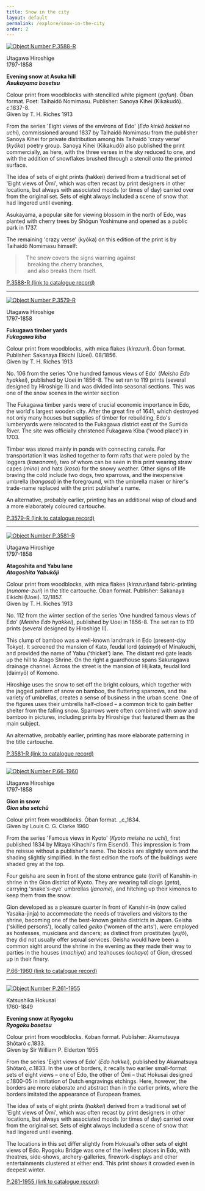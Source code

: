 ```yaml
---
title: Snow in the city
layout: default
permalink: /explore/snow-in-the-city
order: 2
---
```


 [![Object Number P.3588-R](../images/500/P.3588-R.jpg)](../../../_functions/imagewindow.php?/gallery/snowcountry/images/760/P.3588-R.jpg)   

Utagawa Hiroshige  
1797-1858

**Evening snow at Asuka hill**  
**_Asukayama bosetsu_**

Colour print from woodblocks with stencilled white pigment (_gofun_). Ôban format. Poet: Taihaidô Nomimasu. Publisher: Sanoya Kihei (Kikakudô). _c_.1837-8.  
Given by T. H. Riches 1913

From the series 'Eight views of the environs of Edo' (_Edo kinkô hakkei no uchi_), commissioned around 1837 by Taihaidô Nomimasu from the publisher Sanoya Kihei for private distribution among his Taihaidô 'crazy verse' (_kyôka_) poetry group. Sanoya Kihei (Kikakudô) also published the print commercially, as here, with the three verses in the sky reduced to one, and with the addition of snowflakes brushed through a stencil onto the printed surface.

The idea of sets of eight prints (hakkei) derived from a traditional set of 'Eight views of Ômi', which was often recast by print designers in other locations, but always with associated moods (or times of day) carried over from the original set. Sets of eight always included a scene of snow that had lingered until evening.

Asukayama, a popular site for viewing blossom in the north of Edo, was planted with cherry trees by Shôgun Yoshimune and opened as a public park in 1737.

The remaining 'crazy verse' (kyôka) on this edition of the print is by Taihaidô Nomimasu himself:

>   The snow covers the signs warning against  
    breaking the cherry branches,  
    and also breaks them itself.  

[P.3588-R (link to catalogue record)](../../../id/object/182517.html)



* * *


 [![Object Number P.3579-R](../images/500/P.3579-R.jpg)](../../../_functions/imagewindow.php?/gallery/snowcountry/images/760/P.3579-R.jpg)   

Utagawa Hiroshige  
1797-1858

**Fukugawa timber yards**  
**_Fukagawa kiba_**

Colour print from woodblocks, with mica flakes (_kirazuri_). Ôban format. Publisher: Sakanaya Eikichi (Uoei). 08/1856.  
Given by T. H. Riches 1913

No. 106 from the series 'One hundred famous views of Edo' (_Meisho Edo hyakkei_), published by Uoei in 1856-8. The set ran to 119 prints (several designed by Hiroshige II) and was divided into seasonal sections. This was one of the snow scenes in the winter section

The Fukagawa timber yards were of crucial economic importance in Edo, the world's largest wooden city. After the great fire of 1641, which destroyed not only many houses but supplies of timber for rebuilding, Edo's lumberyards were relocated to the Fukagawa district east of the Sumida River. The site was officially christened Fukagawa Kiba ('wood place') in 1703.

Timber was stored mainly in ponds with connecting canals. For transportation it was lashed together to form rafts that were poled by the loggers (_kawanami_), two of whom can be seen in this print wearing straw capes (_mino_) and hats (_kasa_) for the snowy weather. Other signs of life braving the cold include two dogs, two sparrows, and the inexpensive umbrella (_bangasa_) in the foreground, with the umbrella maker or hirer's trade-name replaced with the print publisher's name.

An alternative, probably earlier, printing has an additional wisp of cloud and a more elaborately coloured cartouche.

[P.3579-R (link to catalogue record)](../../../id/object/182511.html)



* * *


 [![Object Number P.3581-R](../images/500/P.3581-R.jpg)](../../../_functions/imagewindow.php?/gallery/snowcountry/images/760/P.3581-R.jpg)   

Utagawa Hiroshige  
1797-1858

**Atagoshita and Yabu lane**  
**_Atagoshita Yabukôji_**

Colour print from woodblocks, with mica flakes (_kirazuri_)and fabric-printing (_nunome-zuri_) in the title cartouche. Ôban format. Publisher: Sakanaya Eikichi (Uoei). 12/1857.  
Given by T. H. Riches 1913

No. 112 from the winter section of the series 'One hundred famous views of Edo' (_Meisho Edo hyakkei_), published by Uoei in 1856-8. The set ran to 119 prints (several designed by Hiroshige II).

This clump of bamboo was a well-known landmark in Edo (present-day Tokyo). It screened the mansion of Kato, feudal lord (_daimyô_) of Minakuchi, and provided the name of Yabu ('thicket') lane. The distant red gate leads up the hill to Atago Shrine. On the right a guardhouse spans Sakuragawa drainage channel. Across the street is the mansion of Hijikata, feudal lord (daimyô) of Komono.

Hiroshige uses the snow to set off the bright colours, which together with the jagged pattern of snow on bamboo, the fluttering sparrows, and the variety of umbrellas, creates a sense of business in the urban scene. One of the figures uses their umbrella half-closed – a common trick to gain better shelter from the falling snow. Sparrows were often combined with snow and bamboo in pictures, including prints by Hiroshige that featured them as the main subject.

An alternative, probably earlier, printing has more elaborate patterning in the title cartouche.

[P.3581-R (link to catalogue record)](../../../id/object/182512.html)



* * *


 [![Object Number P.66-1960](../images/500/P.66-1960.jpg)](../../../_functions/imagewindow.php?/gallery/snowcountry/images/760/P.66-1960.jpg)   

Utagawa Hiroshige  
1797-1858

**Gion in snow**  
**_Gion sha setchû_**

Colour print from woodblocks. Ôban format. _c_1834.  
Given by Louis C. G. Clarke 1960

From the series 'Famous views in Kyoto' (_Kyoto meisho no uchi_), first published 1834 by Mitaya Kihachi's firm Eisendô. This impression is from the reissue without a publisher's name. The blocks are slightly worn and the shading slightly simplified. In the first edition the roofs of the buildings were shaded grey at the top.

Four geisha are seen in front of the stone entrance gate (_torii_) of Kanshin-in shrine in the Gion district of Kyoto. They are wearing tall clogs (_geta_), carrying 'snake's-eye' umbrellas (_janome_), and hitching up their kimonos to keep them from the snow.

Gion developed as a pleasure quarter in front of Kanshin-in (now called Yasaka-jinja) to accommodate the needs of travellers and visitors to the shrine, becoming one of the best-known geisha districts in Japan. Geisha ('skilled persons'), locally called _geiko_ ('women of the arts'), were employed as hostesses, musicians and dancers; as distinct from prostitutes (_yujô_), they did not usually offer sexual services. Geisha would have been a common sight around the shrine in the evening as they made their way to parties in the houses (_machiya_) and teahouses (_ochaya_) of Gion, dressed up in their finery.

[P.66-1960 (link to catalogue record)](../../../id/object/182748.html)



* * *


 [![Object Number P.261-1955](../images/500/P.261-1955.jpg)](../../../_functions/imagewindow.php?/gallery/snowcountry/images/760/P.261-1955.jpg)   

Katsushika Hokusai  
1760-1849

**Evening snow at Ryogoku**  
**_Ryogoku bosetsu_**

Colour print from woodblocks. Koban format. Publisher: Akamutsuya Shôtarô _c_.1833.  
Given by Sir William P. Elderton 1955

From the series 'Eight views of Edo' (_Edo hakkei_), published by Akamatsuya Shôtarô, _c_.1833. In the use of borders, it recalls two earlier small-format sets of eight views – one of Edo, the other of Ômi – that Hokusai designed _c_.1800-05 in imitation of Dutch engravings etchings. Here, however, the borders are more elaborate and abstract than in the earlier prints, where the borders imitated the appearance of European frames.

The idea of sets of eight prints (_hakkei_) derived from a traditional set of 'Eight views of Ômi', which was often recast by print designers in other locations, but always with associated moods (or times of day) carried over from the original set. Sets of eight always included a scene of snow that had lingered until evening.

The locations in this set differ slightly from Hokusai's other sets of eight views of Edo. Ryogoku Bridge was one of the liveliest places in Edo, with theatres, side-shows, archery-galleries, firework-displays and other entertainments clustered at either end. This print shows it crowded even in deepest winter.

[P.261-1955 (link to catalogue record)](../../../id/object/182689.html)
